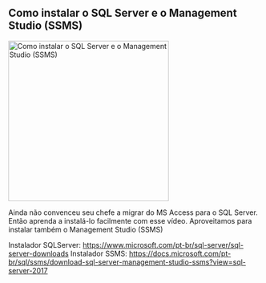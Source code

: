 ## Como instalar o SQL Server e o Management Studio (SSMS)

<img src="https://fabioms.com.br//uploads/youtube/bsp0dLQbasc.png" alt="Como instalar o SQL Server e o Management Studio (SSMS)" title="SQL Server" width="320"/>

Ainda não convenceu seu chefe a migrar do MS Access para o SQL Server. Então aprenda a instalá-lo facilmente com esse vídeo. Aproveitamos para instalar também o Management Studio (SSMS)

Instalador SQLServer: https://www.microsoft.com/pt-br/sql-server/sql-server-downloads
Instalador SSMS: https://docs.microsoft.com/pt-br/sql/ssms/download-sql-server-management-studio-ssms?view=sql-server-2017